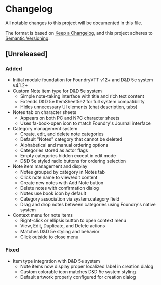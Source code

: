 # Changelog

All notable changes to this project will be documented in this file.

The format is based on [Keep a Changelog](https://keepachangelog.com/en/1.1.0/),
and this project adheres to [Semantic Versioning](https://semver.org/spec/v2.0.0.html).

## [Unreleased]

### Added
- Initial module foundation for FoundryVTT v12+ and D&D 5e system v4.1.2+
- Custom Note item type for D&D 5e system
  - Simple note-taking interface with title and rich text content
  - Extends D&D 5e ItemSheet5e2 for full system compatibility
  - Hides unnecessary UI elements (chat description, tabs)
- Notes tab on character sheets
  - Appears on both PC and NPC character sheets
  - Uses fa-book-open icon to match Foundry's Journal interface
- Category management system
  - Create, edit, and delete note categories
  - Default "Notes" category that cannot be deleted
  - Alphabetical and manual ordering options
  - Categories stored as actor flags
  - Empty categories hidden except in edit mode
  - D&D 5e styled radio buttons for ordering selection
- Note item management and display
  - Notes grouped by category in Notes tab
  - Click note name to view/edit content
  - Create new notes with Add Note button
  - Delete notes with confirmation dialog
  - Notes use book icon by default
  - Category association via system.category field
  - Drag and drop notes between categories using Foundry's native system
- Context menu for note items
  - Right-click or ellipsis button to open context menu
  - View, Edit, Duplicate, and Delete actions
  - Matches D&D 5e styling and behavior
  - Click outside to close menu

### Fixed
- Item type integration with D&D 5e system
  - Note items now display proper localized label in creation dialog
  - Custom colorable icon matches D&D 5e system styling
  - Default artwork properly configured for creation dialog